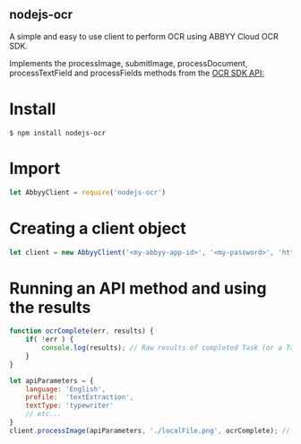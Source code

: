 ## nodejs-ocr

A simple and easy to use client to perform OCR using ABBYY Cloud OCR SDK.

Implements the processImage, submitImage, processDocument, processTextField and processFields methods from the [OCR SDK API:](http://ocrsdk.com/documentation/apireference/) 

# Install
```
$ npm install nodejs-ocr
```
# Import
```js
let AbbyyClient = require('nodejs-ocr')
```
# Creating a client object
```js
let client = new AbbyyClient('<my-abbyy-app-id>', '<my-password>', 'http://cloud.ocrsdk.com'); // Use https here if you'd like
```
# Running an API method and using the results
```js
function ocrComplete(err, results) {
    if( !err ) {
        console.log(results); // Raw results of completed Task (or a TaskId for submitImage calls)
    }
}

let apiParameters = {
    language: 'English',
    profile:  'textExtraction',
    textType: 'typewriter'
    // etc...
}
client.processImage(apiParameters, './localFile.png', ocrComplete); // Buffers can also be passed
```


        
      
